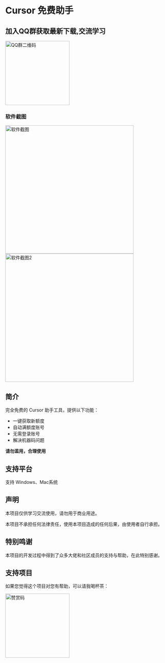 # Cursor 免费助手

## 加入QQ群获取最新下载,交流学习
<img src="https://github.com/user-attachments/assets/db5a470a-a7ba-4dc0-91bf-506448b00479" width="200" alt="QQ群二维码">


### 软件截图

<img src="https://github.com/user-attachments/assets/e463481e-649c-4c22-acf6-ffa34043eb95" width="400" alt="软件截图"> <img src="https://github.com/user-attachments/assets/255ebe84-8441-4e59-b06d-69ecf1bd9733" width="400" alt="软件截图2">

## 简介

完全免费的 Cursor 助手工具，提供以下功能：
- 一键获取新额度
- 自动满额度账号
- 无需登录账号
- 解决机器码问题

**请勿滥用，合理使用**

## 支持平台

支持 Windows、Mac系统

## 声明

本项目仅供学习交流使用，请勿用于商业用途。

本项目不承担任何法律责任，使用本项目造成的任何后果，由使用者自行承担。

## 特别鸣谢

本项目的开发过程中得到了众多大佬和社区成员的支持与帮助，在此特别感谢。

## 支持项目

如果您觉得这个项目对您有帮助，可以请我喝杯茶：

<img src="https://github.com/user-attachments/assets/861cb471-d580-441c-acab-89bf30bdc45d" width="200" alt="赞赏码"> 
